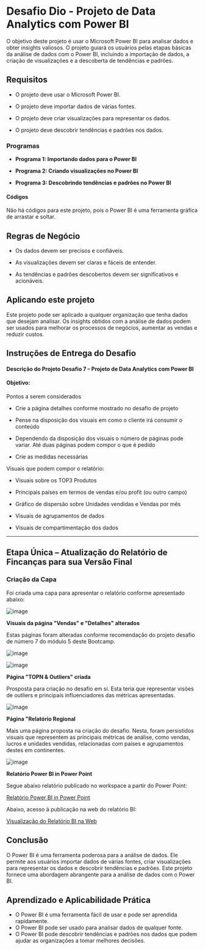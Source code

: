 # **Desafio Dio - Projeto de Data Analytics com Power BI**

O objetivo deste projeto é usar o Microsoft Power BI para analisar dados e obter insights valiosos. O projeto guiará os usuários pelas etapas básicas da análise de dados com o Power BI, incluindo a importação de dados, a criação de visualizações e a descoberta de tendências e padrões.



## **Requisitos**

- O projeto deve usar o Microsoft Power BI.

- O projeto deve importar dados de várias fontes.

- O projeto deve criar visualizações para representar os dados.

- O projeto deve descobrir tendências e padrões nos dados.

  

### **Programas**

- **Programa 1: Importando dados para o Power BI**

- **Programa 2: Criando visualizações no Power BI**

- **Programa 3: Descobrindo tendências e padrões no Power BI**

  

#### **Códigos**

Não há códigos para este projeto, pois o Power BI é uma ferramenta gráfica de arrastar e soltar.



## **Regras de Negócio**

- Os dados devem ser precisos e confiáveis.

- As visualizações devem ser claras e fáceis de entender.

- As tendências e padrões descobertos devem ser significativos e acionáveis.

  

## **Aplicando este projeto**

Este projeto pode ser aplicado a qualquer organização que tenha dados que desejam analisar. Os insights obtidos com a análise de dados podem ser usados para melhorar os processos de negócios, aumentar as vendas e reduzir custos.



## Instruções de Entrega do Desafio

#### **Descrição do Projeto Desafio 7 – Projeto de Data Analytics com Power BI**

#### **Objetivo:**

Pontos a serem considerados

 - Crie a página detalhes conforme mostrado no desafio de projeto

 - Pense na disposição dos visuais em como o cliente irá consumir o conteúdo

 - Dependendo da disposição dos visuais o número de páginas pode variar. Até duas páginas podem compor o que é pedido

 - Crie as medidas necessárias

Visuais que podem compor o relatório:

 - Visuais sobre os TOP3 Produtos

 - Principais países em termos de vendas e/ou profit (ou outro campo)

 - Gráfico de dispersão sobre Unidades vendidas e Vendas por mês

 - Visuais de agrupamentos de dados

 - Visuais de compartimentação dos dados
______________________________________________________________________________________________________________________________________________

## Etapa Única – Atualização do Relatório de Fincanças para sua Versão Final

### **Criação da Capa**

Foi criada uma capa para apresentar o relatório conforme apresentado abaixo:

![image](https://user-images.githubusercontent.com/116984176/216195079-c7d7e732-0d31-4c2f-8295-cf2cc99aba5d.png)

**Visuais da página "Vendas" e "Detalhes" alterados**

Estas páginas foram alteradas conforme recomendação do projeto desafio de número 7 do módulo 5 deste Bootcamp. 

![image](https://user-images.githubusercontent.com/116984176/216195196-124b0346-b352-42e5-a6f4-dad7536db6f9.png)

![image](https://user-images.githubusercontent.com/116984176/216195260-537a1e4a-9b55-4e9c-add9-a791f10d8797.png)

**Página "TOPN & Outliers" criada**

Prosposta para criação no desafio em si. Esta teria que representar visões de outliers e principais influenciadores das métricas apresentadas.

![image](https://user-images.githubusercontent.com/116984176/216195372-ee56807b-909f-4b45-97e6-2318f3ebc87b.png)

**Página "Relatório Regional**

Mais uma página proposta na criação do desafio. Nesta, foram persistidos visuais que representem as principais métricas de análise, como vendas, lucros e unidades vendidas, relacionadas com países e agrupamentos destes em continentes.

![image](https://user-images.githubusercontent.com/116984176/216195434-7fc8a6d8-4d2e-4996-b8b8-d14562787358.png)

**Relatório Power BI in Power Point**

Segue abaixo relatório publicado no workspace a partir do Power Point:

[Relatório Power BI in Power Point](https://github.com/IsraelEvangelista/Power-Bi-Analyst/blob/main/Projeto%207%20Modulo%205/Projeto%20DIO%20_%20Projeto%20Data%20Analytics.pptx)

Abaixo, acesso à publicação na web do relatório BI:

[Visualização do Relatório BI na Web](https://app.powerbi.com/view?r=eyJrIjoiMGVjNGMyMDgtM2Q1OC00YTI5LThkYmQtMjI2ZGNlYjEwOGExIiwidCI6IjdjZWZiZWRhLWRjMmQtNGQ4Mi05ZThlLTg0NDA1MDRkNTk1NCJ9)



## **Conclusão**

O Power BI é uma ferramenta poderosa para a análise de dados. Ele permite aos usuários importar dados de várias fontes, criar visualizações para representar os dados e descobrir tendências e padrões. Este projeto fornece uma abordagem abrangente para a análise de dados com o Power BI.



## **Aprendizado e Aplicabilidade Prática**

- O Power BI é uma ferramenta fácil de usar e pode ser aprendida rapidamente.
- O Power BI pode ser usado para analisar dados de qualquer fonte.
- O Power BI pode descobrir tendências e padrões nos dados que podem ajudar as organizações a tomar melhores decisões.
